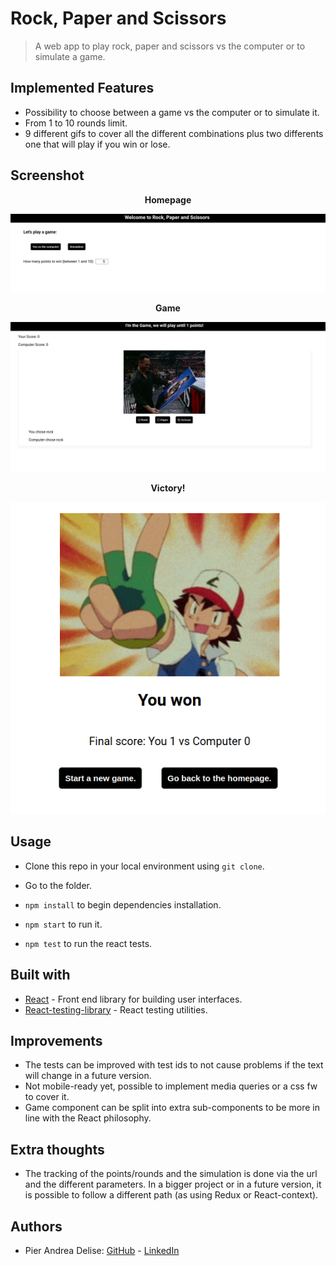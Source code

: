 # Rock, Paper and Scissors

> A web app to play rock, paper and scissors vs the computer or to simulate a game. 

## Implemented Features

* Possibility to choose between a game vs the computer or to simulate it.
* From 1 to 10 rounds limit. 
* 9 different gifs to cover all the different combinations plus two differents one that will play if you win or lose. 

## Screenshot

<div align="center">

**Homepage**

![](./screenshot/homepage.png)

**Game**

![](./screenshot/game.png)

**Victory!**

![](./screenshot/win.png)

</div>

## Usage

* Clone this repo in your local environment using `git clone`.

* Go to the folder.

* `npm install` to begin dependencies installation.

* `npm start` to run it.

* `npm test` to run the react tests.


## Built with

* [React](https://reactjs.org/) - Front end library for building user interfaces.
* [React-testing-library](https://testing-library.com/) - React testing utilities.


## Improvements

* The tests can be improved with test ids to not cause problems if the text will change in a future version.
* Not mobile-ready yet, possible to implement media queries or a css fw to cover it.
* Game component can be split into extra sub-components to be more in line with the React philosophy.

## Extra thoughts

* The tracking of the points/rounds and the simulation is done via the url and the different parameters. In a bigger project or in a future version, it is possible to follow a different path (as using Redux or React-context).


## Authors

* Pier Andrea Delise: [GitHub](https://github.com/pierandread) - [LinkedIn](https://www.linkedin.com/in/pier-andrea-delise/)
